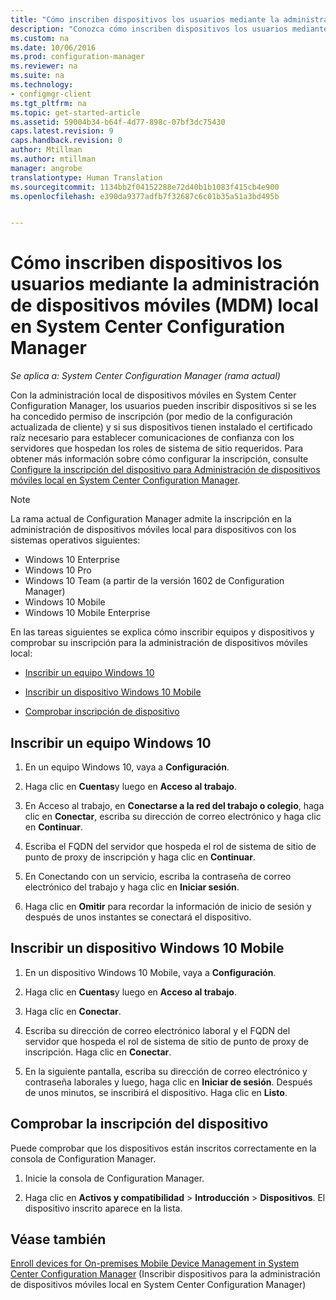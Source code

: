 ```yaml
---
title: "Cómo inscriben dispositivos los usuarios mediante la administración de dispositivos móviles (MDM) local en System Center Configuration Manager"
description: "Conozca cómo inscriben dispositivos los usuarios mediante la administración de dispositivos móviles local en System Center Configuration Manager."
ms.custom: na
ms.date: 10/06/2016
ms.prod: configuration-manager
ms.reviewer: na
ms.suite: na
ms.technology:
- configmgr-client
ms.tgt_pltfrm: na
ms.topic: get-started-article
ms.assetid: 59004b34-b64f-4d77-898c-07bf3dc75430
caps.latest.revision: 9
caps.handback.revision: 0
author: Mtillman
ms.author: mtillman
manager: angrobe
translationtype: Human Translation
ms.sourcegitcommit: 1134bb2f04152288e72d40b1b1083f415cb4e900
ms.openlocfilehash: e390da9377adfb7f32687c6c01b35a51a3bd495b


---
```

# <a name="how-users-enroll-devices-with-on-premises-mobile-device-management-in-system-center-configuration-manager"></a>Cómo inscriben dispositivos los usuarios mediante la administración de dispositivos móviles (MDM) local en System Center Configuration Manager

*Se aplica a: System Center Configuration Manager (rama actual)*

Con la administración local de dispositivos móviles en System Center Configuration Manager, los usuarios pueden inscribir dispositivos si se les ha concedido permiso de inscripción (por medio de la configuración actualizada de cliente) y si sus dispositivos tienen instalado el certificado raíz necesario para establecer comunicaciones de confianza con los servidores que hospedan los roles de sistema de sitio requeridos. Para obtener más información sobre cómo configurar la inscripción, consulte [Configure la inscripción del dispositivo para Administración de dispositivos móviles local en System Center Configuration Manager](../../mdm/get-started/set-up-device-enrollment-on-premises-mdm.md).  

 > [!NOTE]  
>  La rama actual de Configuration Manager admite la inscripción en la administración de dispositivos móviles local para dispositivos con los sistemas operativos siguientes:  
>   
>  -  Windows 10 Enterprise  
> -   Windows 10 Pro  
> -   Windows 10 Team \(a partir de la versión 1602 de Configuration Manager\)  
> -   Windows 10 Mobile  
> -   Windows 10 Mobile Enterprise

En las tareas siguientes se explica cómo inscribir equipos y dispositivos y comprobar su inscripción para la administración de dispositivos móviles local:  

-   [Inscribir un equipo Windows 10](#bkmk_enrollDesk)  

-   [Inscribir un dispositivo Windows 10 Mobile](#bkmk_enrollMob)  

-   [Comprobar inscripción de dispositivo](#bkmk_verify)  

##  <a name="a-namebkmkenrolldeska-enroll-a-windows-10-computer"></a><a name="bkmk_enrollDesk"></a> Inscribir un equipo Windows 10  

1.  En un equipo Windows 10, vaya a **Configuración**.  

2.  Haga clic en **Cuentas**y luego en **Acceso al trabajo**.  

3.  En Acceso al trabajo, en **Conectarse a la red del trabajo o colegio**, haga clic en **Conectar**, escriba su dirección de correo electrónico y haga clic en **Continuar**.  

4.  Escriba el FQDN del servidor que hospeda el rol de sistema de sitio de punto de proxy de inscripción y haga clic en **Continuar**.  

5.  En Conectando con un servicio, escriba la contraseña de correo electrónico del trabajo y haga clic en **Iniciar sesión**.  

6.  Haga clic en **Omitir** para recordar la información de inicio de sesión y después de unos instantes se conectará el dispositivo.  

##  <a name="a-namebkmkenrollmoba-enroll-a-windows-10-mobile-device"></a><a name="bkmk_enrollMob"></a> Inscribir un dispositivo Windows 10 Mobile  

1.  En un dispositivo Windows 10 Mobile, vaya a **Configuración**.  

2.  Haga clic en **Cuentas**y luego en **Acceso al trabajo**.  

3.  Haga clic en **Conectar**.  

4.  Escriba su dirección de correo electrónico laboral y el FQDN del servidor que hospeda el rol de sistema de sitio de punto de proxy de inscripción. Haga clic en **Conectar**.  

5.  En la siguiente pantalla, escriba su dirección de correo electrónico y contraseña laborales y luego, haga clic en **Iniciar de sesión**. Después de unos minutos, se inscribirá el dispositivo. Haga clic en **Listo**.  

##  <a name="a-namebkmkverifya-verify-device-enrollment"></a><a name="bkmk_verify"></a> Comprobar la inscripción del dispositivo  
 Puede comprobar que los dispositivos están inscritos correctamente en la consola de Configuration Manager.  

1.  Inicie la consola de Configuration Manager.  

2.  Haga clic en **Activos y compatibilidad** > **Introducción** > **Dispositivos**. El dispositivo inscrito aparece en la lista.  

## <a name="see-also"></a>Véase también  
 [Enroll devices for On-premises Mobile Device Management in System Center Configuration Manager](../../mdm/deploy-use/enroll-devices-on-premises-mdm.md) (Inscribir dispositivos para la administración de dispositivos móviles local en System Center Configuration Manager)



<!--HONumber=Nov16_HO1-->


